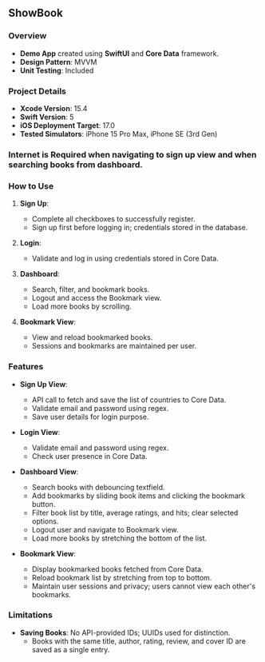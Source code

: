 ## ShowBook

### Overview
- **Demo App** created using **SwiftUI** and **Core Data** framework.
- **Design Pattern**: MVVM
- **Unit Testing**: Included

### Project Details
- **Xcode Version**: 15.4
- **Swift Version**: 5
- **iOS Deployment Target**: 17.0
- **Tested Simulators**: iPhone 15 Pro Max, iPhone SE (3rd Gen)

### Internet is Required when navigating to sign up view and when searching books from dashboard.

### How to Use
1. **Sign Up**:
   - Complete all checkboxes to successfully register.
   - Sign up first before logging in; credentials stored in the database.

2. **Login**:
   - Validate and log in using credentials stored in Core Data.

3. **Dashboard**:
   - Search, filter, and bookmark books.
   - Logout and access the Bookmark view.
   - Load more books by scrolling.

4. **Bookmark View**:
   - View and reload bookmarked books.
   - Sessions and bookmarks are maintained per user.
   
### Features
- **Sign Up View**:
  - API call to fetch and save the list of countries to Core Data.
  - Validate email and password using regex.
  - Save user details for login purpose.

- **Login View**:
  - Validate email and password using regex.
  - Check user presence in Core Data.

- **Dashboard View**:
  - Search books with debouncing textfield.
  - Add bookmarks by sliding book items and clicking the bookmark button.
  - Filter book list by title, average ratings, and hits; clear selected options.
  - Logout user and navigate to Bookmark view.
  - Load more books by stretching the bottom of the list.

- **Bookmark View**:
  - Display bookmarked books fetched from Core Data.
  - Reload bookmark list by stretching from top to bottom.
  - Maintain user sessions and privacy; users cannot view each other's bookmarks.

### Limitations
- **Saving Books**: No API-provided IDs; UUIDs used for distinction.
  - Books with the same title, author, rating, review, and cover ID are saved as a single entry.
